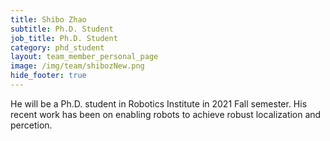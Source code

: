 ```yaml
---
title: Shibo Zhao
subtitle: Ph.D. Student
job_title: Ph.D. Student
category: phd_student
layout: team_member_personal_page
image: /img/team/shibozNew.png
hide_footer: true
---
```


He will be a Ph.D. student in Robotics Institute in 2021 Fall semester. 
His recent work has been on enabling robots to achieve robust localization and percetion. 

<!-- # Email #
shibowing@gmail.com

# Personal page #
<a href="https://shibowing.github.io" target="_blank">shibowing.github.io</a>

# YouTube channel #
<a href="https://www.youtube.com/channel/UCdjshUYfOVDm4LVHCcrefpw?view_as=subscriber" target="_blank">https://www.youtube.com/channel/UCdjshUYfOVDm4LVHCcrefpw?view_as=subscriber</a> -->
